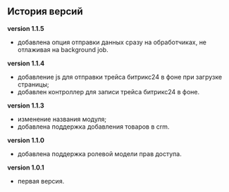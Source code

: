 <!-- cl-start -->
## История версий

**version 1.1.5**    
- добавлена опция отправки данных сразу на обработчиках, не отлаживая на background job.    

**version 1.1.4**    
- добавление js для отправки трейса битрикс24 в фоне при загрузке страницы;    
- добавлен контроллер для записи трейса битрикс24 в фоне.    

**version 1.1.3**    
- изменение названия модуля;    
- добавлена поддержка добавления товаров в crm.    

**version 1.1.0**    
- добавлена поддержка ролевой модели прав доступа.    

**version 1.0.1**    
- первая версия.    
<!-- cl-end -->
